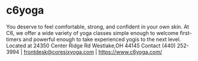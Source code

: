 # c6yoga
You deserve to feel comfortable, strong, and confident in your own skin. At C6, we offer a wide variety of yoga classes simple enough to welcome first-timers and powerful enough to take experienced yogis to the next level.
Located at 24350 Center Ridge Rd Westlake,OH 44145
Contact (440) 252-3994 | frontdesk@coresixyoga.com | https://www.c6yoga.com/

